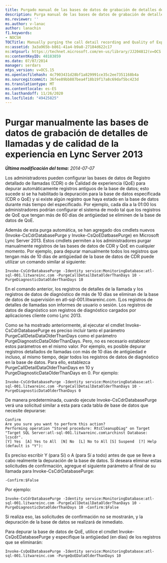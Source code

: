 ```yaml
---
title: Purgado manual de las bases de datos de grabación de detalles de llamadas y calidad de la experiencia
description: Purga manual de las bases de datos de grabación de detalles de llamadas y calidad de la experiencia.
ms.reviewer: ''
ms.author: v-lanac
author: lanachin
f1.keywords:
- NOCSH
TOCTitle: Manually purging the call detail recording and Quality of Experience databases
ms:assetid: 3a3a965b-b861-41a4-b9a8-27184d622c17
ms:mtpsurl: https://technet.microsoft.com/en-us/library/JJ204812(v=OCS.15)
ms:contentKeyID: 48183859
ms.date: 07/07/2014
manager: serdars
mtps_version: v=OCS.15
ms.openlocfilehash: 4c7903431d28bf1a829991ce35c2ee7351168b4a
ms.sourcegitcommit: 36fee89bb887bea4f18b19f17a8c69daf5bc423d
ms.translationtype: MT
ms.contentlocale: es-ES
ms.lasthandoff: 11/26/2020
ms.locfileid: "49425825"
---
```

# <a name="manually-purging-the-call-detail-recording-and-quality-of-experience-databases-in-lync-server-2013"></a>Purgar manualmente las bases de datos de grabación de detalles de llamadas y de calidad de la experiencia en Lync Server 2013

<div data-xmlns="http://www.w3.org/1999/xhtml">

<div class="topic" data-xmlns="http://www.w3.org/1999/xhtml" data-msxsl="urn:schemas-microsoft-com:xslt" data-cs="https://msdn.microsoft.com/">

<div data-asp="https://msdn2.microsoft.com/asp">



</div>

<div id="mainSection">

<div id="mainBody">

<span> </span>

_**Última modificación del tema:** 2014-07-07_

Los administradores pueden configurar las bases de datos de Registro detallado de llamadas (CDR) o de Calidad de experiencia (QoE) para depurar automáticamente registros antiguos de la base de datos; esto sucede si se ha habilitado la depuración para la base de datos especificada (CDR o QoE) y si existe algún registro que haya estado en la base de datos durante más tiempo del especificado. Por ejemplo, cada día a la 01:00 los administradores podrían configurar el sistema de modo tal que los registros de QoE que tengan más de 60 días de antigüedad se eliminen de la base de datos de QoE.

Además de esta purga automática, se han agregado dos cmdlets nuevos (Invoke-CsCdrDatabasePurge y Invoke-CsQoEDatbasePurge) en Microsoft Lync Server 2013. Estos cmdlets permiten a los administradores purgar manualmente registros de las bases de datos de CDR y QoE en cualquier momento. Por ejemplo, para depurar manualmente todos los registros que tengan más de 10 días de antigüedad de la base de datos de CDR puede utilizar un comando similar al siguiente:

    Invoke-CsCdrDatabasePurge -Identity service:MonitoringDatabase:atl-sql-001.litwareinc.com -PurgeCallDetailDataOlderThanDays 10 -PurgeDiagnosticDataOlderThanDays 10

En el comando anterior, los registros de detalles de la llamada y los registros de datos de diagnóstico de más de 10 días se eliminan de la base de datos de supervisión en atl-sql-001.litwareinc.com. (Los registros de detalles de llamadas son informes de usuario o sesión. Los registros de datos de diagnóstico son registros de diagnóstico cargados por aplicaciones cliente como Lync 2013.

Como se ha mostrado anteriormente, al ejecutar el cmdlet Invoke-CsCdrDatabasePurge es preciso incluir tanto el parámetro PurgeCallDetaiDataOlderThanDays como el parámetro PurgeDiagnosticDataOlderThanDays. Pero, no es necesario establecer estos parámetros en el mismo valor. Por ejemplo, es posible depurar registros detallados de llamadas con más de 10 días de antigüedad e incluso, al mismo tiempo, dejar todos los registros de datos de diagnóstico en la base de datos. Para ello, establezca PurgeCallDetailDataOlderThanDays en 10 y PurgeDiagnosticDataOlderThanDays en 0. Por ejemplo:

    Invoke-CsCdrDatabasePurge -Identity service:MonitoringDatabase:atl-sql-001.litwareinc.com -PurgeCallDetailDataOlderThanDays 10 -PurgeDiagnosticDataOlderThanDays 0

De manera predeterminada, cuando ejecute Invoke-CsCdrDatabasePurge verá una solicitud similar a esta para cada tabla de base de datos que necesite depurarse:

    Confirm
    Are you sure you want to perform this action?
    Performing operation "Stored procedure: RtcCleanupDiag" on Target "Target SQL Server:atl-sql-001.litwareinc.com\archinst Database: lcscdr".
    [Y] Yes  [A] Yes to All  [N] No  [L] No to All [S] Suspend  [?] Help (default is "Y"):

Es preciso escribir Y (para Sí) o A (para Sí a todo) antes de que se lleve a cabo realmente la depuración de la base de datos. Si deseara eliminar estas solicitudes de confirmación, agregue el siguiente parámetro al final de su llamada para Invoke-CsCdrDatabasePurge:

    -Confirm:$False

Por ejemplo:

    Invoke-CsCdrDatabasePurge -Identity service:MonitoringDatabase:atl-sql-001.litwareinc.com -PurgeCallDetailDataOlderThanDays 10 -PurgeDiagnosticDataOlderThanDays 10 -Confirm:$False

Si realiza eso, las solicitudes de confirmación no se mostrarán, y la depuración de la base de datos se realizará de inmediato.

Para depurar la base de datos de QoE, utilice el cmdlet Invoke-CsQoEDatabasePurge y especifique la antigüedad (en días) de los registros que se eliminarán:

    Invoke-CsQoEDatabasePurge -Identity service:MonitoringDatabase:atl-sql-001.litwareinc.com -PurgeQoEDataOlderThanDays 10

</div>

<span> </span>

</div>

</div>

</div>

